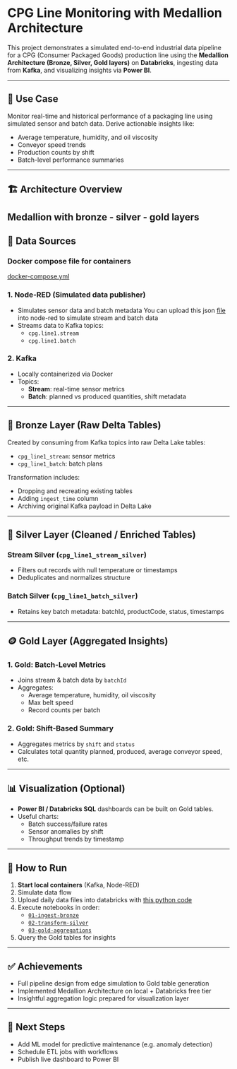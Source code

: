 # CPG Line Monitoring with Medallion Architecture

This project demonstrates a simulated end-to-end industrial data pipeline for a CPG (Consumer Packaged Goods) production line using the **Medallion Architecture (Bronze, Silver, Gold layers)** on **Databricks**, ingesting data from **Kafka**, and visualizing insights via **Power BI**.

---

## 📌 Use Case

Monitor real-time and historical performance of a packaging line using simulated sensor and batch data. Derive actionable insights like:

- Average temperature, humidity, and oil viscosity
- Conveyor speed trends
- Production counts by shift
- Batch-level performance summaries

---

## 🏗️ Architecture Overview

Medallion with bronze - silver - gold layers
---

## 💾 Data Sources

### Docker compose file for containers
[docker-compose.yml](https://github.com/barisozay79/cpg-kafka-databricks-demo/blob/ab4d3be9cc0155d9fc8a9df035df866b007db516/docker-compose.yml)

### 1. **Node-RED** (Simulated data publisher)
- Simulates sensor data and batch metadata You can upload this json [file](https://github.com/barisozay79/cpg-kafka-databricks-demo/blob/6487509e7196642b0fd01a19c372a6dc8c10566c/My-CPG-Use-Case-nodered-flows.json) into node-red to simulate stream and batch data
- Streams data to Kafka topics:
  - `cpg.line1.stream`
  - `cpg.line1.batch`

### 2. **Kafka**
- Locally containerized via Docker
- Topics:
  - **Stream**: real-time sensor metrics
  - **Batch**: planned vs produced quantities, shift metadata

---

## 🔁 Bronze Layer (Raw Delta Tables)

Created by consuming from Kafka topics into raw Delta Lake tables:
- `cpg_line1_stream`: sensor metrics
- `cpg_line1_batch`: batch plans

Transformation includes:
- Dropping and recreating existing tables
- Adding `ingest_time` column
- Archiving original Kafka payload in Delta Lake

---

## 🔄 Silver Layer (Cleaned / Enriched Tables)

### Stream Silver (`cpg_line1_stream_silver`)
- Filters out records with null temperature or timestamps
- Deduplicates and normalizes structure

### Batch Silver (`cpg_line1_batch_silver`)
- Retains key batch metadata: batchId, productCode, status, timestamps

---

## 🪙 Gold Layer (Aggregated Insights)

### 1. **Gold: Batch-Level Metrics**
- Joins stream & batch data by `batchId`
- Aggregates:
  - Average temperature, humidity, oil viscosity
  - Max belt speed
  - Record counts per batch

### 2. **Gold: Shift-Based Summary**
- Aggregates metrics by `shift` and `status`
- Calculates total quantity planned, produced, average conveyor speed, etc.

---

## 📊 Visualization (Optional)

- **Power BI / Databricks SQL** dashboards can be built on Gold tables.
- Useful charts:
  - Batch success/failure rates
  - Sensor anomalies by shift
  - Throughput trends by timestamp

---

## 🧪 How to Run

1. **Start local containers** (Kafka, Node-RED)
2. Simulate data flow
3. Upload daily data files into databricks with [this python code](https://github.com/barisozay79/cpg-kafka-databricks-demo/blob/bc15df0c6ff179149b40e3487d93584faad4da2a/upload_jsonl_to_dbfs.py)
4. Execute notebooks in order:
   - [`01-ingest-bronze`](https://github.com/barisozay79/cpg-kafka-databricks-demo/blob/9fcb6c36657fa9f28c4b5721fc79a02925cf9b8e/01-ingest-bronze.py)
   - [`02-transform-silver`](https://github.com/barisozay79/cpg-kafka-databricks-demo/blob/11b782563febe2486326dd92ea69886893f15f6b/02-transform-silver.py)
   - [`03-gold-aggregations`](https://github.com/barisozay79/cpg-kafka-databricks-demo/blob/93475f1c5a4783d2c5c367da8c50cba1e1c42d45/03-gold-aggregations.py)
5. Query the Gold tables for insights

---

## ✅ Achievements

- Full pipeline design from edge simulation to Gold table generation
- Implemented Medallion Architecture on local + Databricks free tier
- Insightful aggregation logic prepared for visualization layer

---

## 📌 Next Steps

- Add ML model for predictive maintenance (e.g. anomaly detection)
- Schedule ETL jobs with workflows
- Publish live dashboard to Power BI
